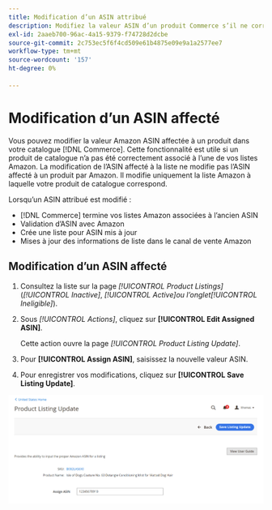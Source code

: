 ```yaml
---
title: Modification d’un ASIN attribué
description: Modifiez la valeur ASIN d’un produit Commerce s’il ne correspondait pas correctement à l’une de vos listes Amazon.
exl-id: 2aaeb700-96ac-4a15-9379-f74728d2dcbe
source-git-commit: 2c753ec5f6f4cd509e61b4875e09e9a1a2577ee7
workflow-type: tm+mt
source-wordcount: '157'
ht-degree: 0%

---
```


# Modification d’un ASIN affecté

Vous pouvez modifier la valeur Amazon ASIN affectée à un produit dans votre catalogue [!DNL Commerce]. Cette fonctionnalité est utile si un produit de catalogue n’a pas été correctement associé à l’une de vos listes Amazon. La modification de l’ASIN affecté à la liste ne modifie pas l’ASIN affecté à un produit par Amazon. Il modifie uniquement la liste Amazon à laquelle votre produit de catalogue correspond.

Lorsqu’un ASIN attribué est modifié :

- [!DNL Commerce] termine vos listes Amazon associées à l’ancien ASIN
- Validation d’ASIN avec Amazon
- Crée une liste pour ASIN mis à jour
- Mises à jour des informations de liste dans le canal de vente Amazon

## Modification d’un ASIN affecté

1. Consultez la liste sur la page _[!UICONTROL Product Listings]_(_[!UICONTROL Inactive]_, _[!UICONTROL Active]_ou l’onglet_[!UICONTROL Ineligible]_).

1. Sous _[!UICONTROL Actions]_, cliquez sur **[!UICONTROL Edit Assigned ASIN]**.

   Cette action ouvre la page _[!UICONTROL Product Listing Update]_.

1. Pour **[!UICONTROL Assign ASIN]**, saisissez la nouvelle valeur ASIN.

1. Pour enregistrer vos modifications, cliquez sur **[!UICONTROL Save Listing Update]**.

![Modification d’un ASIN affecté](assets/amazon-assigned-asin-edit.png)

